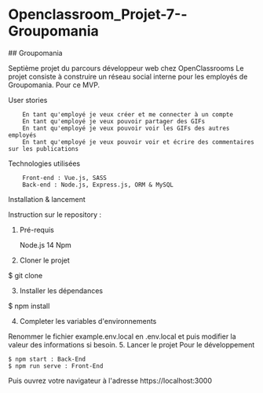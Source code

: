 # Openclassroom_Projet-7--Groupomania

## Groupomania

Septième projet du parcours développeur web chez OpenClassrooms Le projet consiste à construire un réseau social interne pour les employés de Groupomania. Pour ce MVP.


User stories
```
    En tant qu'employé je veux créer et me connecter à un compte
    En tant qu'employé je veux pouvoir partager des GIFs
    En tant qu'employé je veux pouvoir voir les GIFs des autres employés
    En tant qu'employé je veux pouvoir voir et écrire des commentaires sur les publications

```
Technologies utilisées

```
    Front-end : Vue.js, SASS
    Back-end : Node.js, Express.js, ORM & MySQL

```
Installation & lancement

Instruction sur le repository :
1. Pré-requis

    Node.js 14
    Npm

2. Cloner le projet

$ git clone 

3. Installer les dépendances

$ npm install

4. Completer les variables d'environnements

Renommer le fichier example.env.local en .env.local et puis modifier la valeur des informations si besoin.
5. Lancer le projet
Pour le développement

```
$ npm start : Back-End
$ npm run serve : Front-End

```
Puis ouvrez votre navigateur à l'adresse https://localhost:3000
